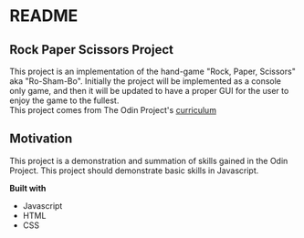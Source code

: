 # README
## Rock Paper Scissors Project
 This project is an implementation of the hand-game "Rock, Paper, Scissors" aka "Ro-Sham-Bo". Initially the project will be implemented as a console only game, and then it will be updated to have a proper GUI for the user to enjoy the game to the fullest.    
 This project comes from The Odin Project's [curriculum](https://www.theodinproject.com/courses/web-development-101/lessons/rock-paper-scissors)
## Motivation
This project is a demonstration and summation of skills gained in the Odin Project. This project should demonstrate basic skills in Javascript.

<b>Built with</b>
- Javascript
- HTML
- CSS
